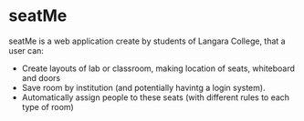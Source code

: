 # seatMe
seatMe is a web application create by students of Langara College, that a user can:
- Create layouts of lab or classroom, making location of seats, whiteboard and doors
- Save room by institution (and potentially havintg a login system).
- Automatically assign people to these seats (with different rules to each type of room)